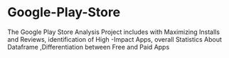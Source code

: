 # Google-Play-Store
The Google Play Store Analysis Project includes with Maximizing Installs and Reviews, identification of High -Impact Apps, overall Statistics About Dataframe ,Differentiation  between Free and Paid Apps
